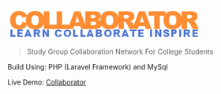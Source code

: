 ![alt tag](https://raw.githubusercontent.com/konyks/collaborator/master/public/img/group_project.png)
> Study Group Collaboration Network For College Students

Build Using: PHP (Laravel Framework) and MySql

Live Demo: [Collaborator](http://www.collaboratorfsc.com/) 